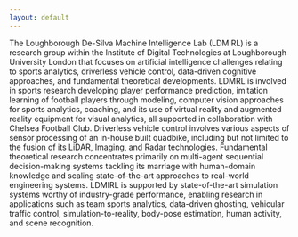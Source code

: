 ```yaml
---
layout: default
---
```


<!-- ![Branching](/assets/img/whirl-1.jpg) ADD LAB PICTURE? -->

The Loughborough De-Silva Machine Intelligence Lab (LDMIRL) is a research group within the Institute of Digital Technologies at Loughborough University London that focuses on artificial intelligence challenges relating to sports analytics, driverless vehicle control, data-driven cognitive approaches, and fundamental theoretical developments. LDMRL is involved in sports research developing player performance prediction, imitation learning of football players through modeling, computer vision approaches for sports analytics, coaching, and its use of virtual reality and augmented reality equipment for visual analytics, all supported in collaboration with Chelsea Football Club. Driverless vehicle control involves various aspects of sensor processing of an in-house built quadbike, including but not limited to the fusion of its LiDAR, Imaging, and Radar technologies. Fundamental theoretical research concentrates primarily on multi-agent sequential decision-making systems tackling its marriage with human-domain knowledge and scaling state-of-the-art approaches to real-world engineering systems. LDMIRL is supported by state-of-the-art simulation systems worthy of industry-grade performance, enabling research in applications such as team sports analytics, data-driven ghosting, vehicular traffic control, simulation-to-reality, body-pose estimation, human activity, and scene recognition.
